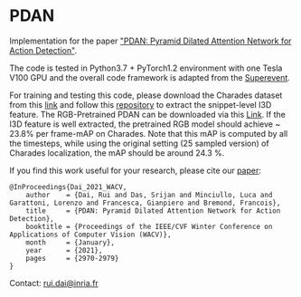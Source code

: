 # PDAN
Implementation for the paper ["PDAN: Pyramid Dilated Attention Network for Action Detection"](https://openaccess.thecvf.com/content/WACV2021/html/Dai_PDAN_Pyramid_Dilated_Attention_Network_for_Action_Detection_WACV_2021_paper.html).

The code is tested in Python3.7 + PyTorch1.2 environment with one Tesla V100 GPU and the overall code framework is adapted from the [Superevent](https://github.com/piergiaj/super-events-cvpr18).

For training and testing this code, please download the Charades dataset from this [link](https://prior.allenai.org/projects/charades) and follow this [repository](https://github.com/piergiaj/pytorch-i3d) to extract the snippet-level I3D feature. The RGB-Pretrained PDAN can be downloaded via this [Link](https://mybox.inria.fr/f/9fa53012b2684cb588b5/?dl=1). If the I3D feature is well extracted, the pretrained RGB model should achieve ~ 23.8% per frame-mAP on Charades. Note that this mAP is computed by all the timesteps, while using the original setting (25 sampled version) of Charades localization, the mAP should be around 24.3 %. 



If you find this work useful for your research, please cite our [paper](https://openaccess.thecvf.com/content/WACV2021/html/Dai_PDAN_Pyramid_Dilated_Attention_Network_for_Action_Detection_WACV_2021_paper.html):

    @InProceedings{Dai_2021_WACV,
        author    = {Dai, Rui and Das, Srijan and Minciullo, Luca and Garattoni, Lorenzo and Francesca, Gianpiero and Bremond, Francois},
        title     = {PDAN: Pyramid Dilated Attention Network for Action Detection},
        booktitle = {Proceedings of the IEEE/CVF Winter Conference on Applications of Computer Vision (WACV)},
        month     = {January},
        year      = {2021},
        pages     = {2970-2979}
    }

Contact: rui.dai@inria.fr


